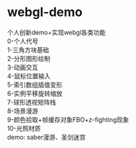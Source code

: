 # webgl-demo
个人创新demo+实现webgl各类功能</Br>
0-个人代号</Br>
1-三角方块基础</Br>
2-分形图形绘制</Br>
3-动画交互</Br>
4-鼠标位置输入</Br>
5-索引数组插值变形</Br>
6-实例平移旋转缩放</Br>
7-球形透视矩阵栈</Br>
8-场景漫游</Br>
9-颜色拾取+帧缓存对象FBO+z-fighting现象</Br>
10-光照材质</Br>
demo: saber漫游、圣剑迷宫
